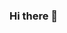 ### Hi there 👋

<!--
**mervedespaillat/mervedespaillat** is a ✨ _special_ ✨ repository because its `README.md` (this file) appears on your GitHub profile.
 <img align="right" alt="Coding" width="400" src="add your link 
  here">
Here are some ideas to get you started:

- 🔭 I’m currently working on a group project
- 🌱 I’m currently learning Express and Node.js
- 👯 I’m looking to collaborate on new projects
- 🤔 I’m looking for help with Pyhton
- 📫 How to reach me: 1mervedogan@gmail.com
- ⚡ Fun fact: I love bugs
-->
